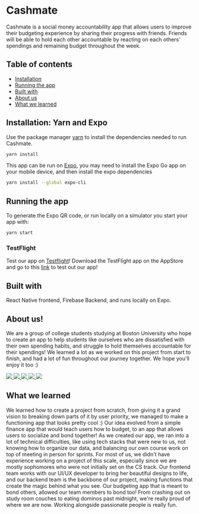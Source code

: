 # Cashmate

Cashmate is a social money accountability app that allows users to improve their budgeting experience by sharing their progress with friends. Friends will be able to hold each other accountable by reacting on each others’ spendings and remaining budget throughout the week.

## Table of contents

- [Installation](#Installation)
- [Running the app](#Running-the-app)
- [Built with](#built-with)
- [About us](#About-us)
- [What we learned](#what-we-learned)

## Installation: Yarn and Expo
Use the package manager [yarn](https://pip.pypa.io/en/stable/) to install the dependencies needed to run Cashmate.

```bash
yarn install
```

This app can be run on [Expo](https://docs.expo.dev/get-started/installation/), you may need to install the Expo Go app on your mobile device, and then install the expo dependencies
```bash
yarn install --global expo-cli
```


## Running the app
To generate the Expo QR code, or run locally on a simulator you start your app with:
```bash
yarn start
```
### TestFlight
Test our app on [Testflight](https://developer.apple.com/testflight/)! Download the TestFlight app on the AppStore and go to this [link](https://testflight.apple.com/join/bqZtmBlq) to test out our app!

## Built with
React Native frontend, Firebase Backend, and runs locally on Expo. 

## About us!

We are a group of college students studying at Boston University who hope to create an app to help students like ourselves who are dissatisfied with their own spending habits, and struggle to hold themselves accountable for their spendings! 
We learned a lot as we worked on this project from start to finish, and had a lot of fun throughout our journey together. We hope you'll enjoy it too :)

<a href="https://github.com/fionamei">
  <img src="https://github.com/fionamei.png?size=70">
</a>

<a href="https://github.com/szou00">
  <img src="https://github.com/szou00.png?size=70">
</a>

<a href="https://github.com/hanyjasmine">
  <img src="https://github.com/hanyjasmine.png?size=70">
</a>

<a href="https://github.com/dan1elchen">
  <img src="https://github.com/dan1elchen.png?size=70">
</a>

<a href="https://github.com/Hailey-moon">
  <img src="https://github.com/Hailey-moon.png?size=70">
</a>

## What we learned
We learned how to create a project from scratch, from giving it a grand vision to breaking down parts of it by user priority, we managed to make a functioning app that looks pretty cool :) Our idea evolved from a simple finance app that would teach users how to budget, to an app that allows users to socialize and bond together! As we created our app, we ran into a lot of technical difficulties, like using tech stacks that were new to us, not knowing how to organize our data, and balancing our own course work on top of meeting in person for sprints. For most of us, we didn't have experience working on a project of this scale, especially since we are mostly sophomores who were not initially set on the CS track. Our frontend team works with our UI/UX developer to bring her beautiful designs to life, and our backend team is the backbone of our project, making functions that create the magic behind what you see. Our budgeting app that is meant to bond others, allowed our team members to bond too! From crashing out on study room couches to eating dominos past midnight, we're really proud of where we are now. Working alongside passionate people is really fun.
